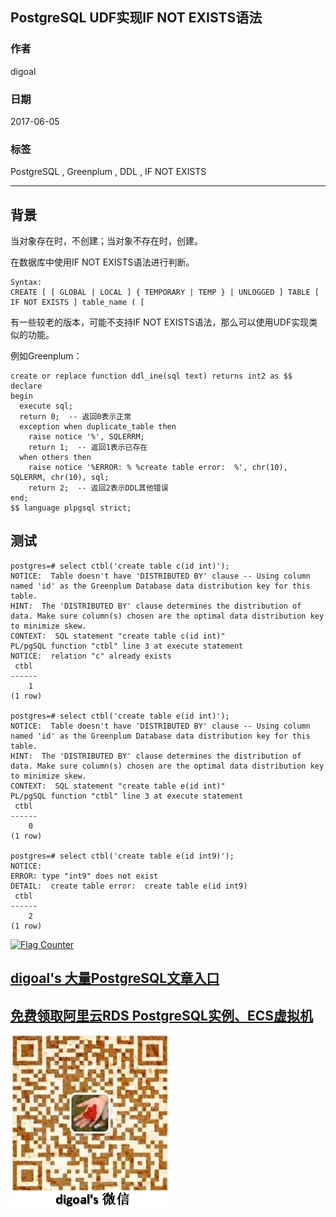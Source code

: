 ## PostgreSQL UDF实现IF NOT EXISTS语法  
                                                
### 作者            
digoal            
             
### 日期            
2017-06-05            
                   
### 标签            
PostgreSQL , Greenplum , DDL , IF NOT EXISTS    
            
----            
               
## 背景       
当对象存在时，不创建；当对象不存在时，创建。  
  
在数据库中使用IF NOT EXISTS语法进行判断。  
  
```  
Syntax:  
CREATE [ [ GLOBAL | LOCAL ] { TEMPORARY | TEMP } | UNLOGGED ] TABLE [ IF NOT EXISTS ] table_name ( [  
```  
  
有一些较老的版本，可能不支持IF NOT EXISTS语法，那么可以使用UDF实现类似的功能。  
  
例如Greenplum：  
  
```  
create or replace function ddl_ine(sql text) returns int2 as $$  
declare  
begin  
  execute sql;   
  return 0;  -- 返回0表示正常  
  exception when duplicate_table then    
    raise notice '%', SQLERRM;   
    return 1;  -- 返回1表示已存在  
  when others then   
    raise notice '%ERROR: % %create table error:  %', chr(10), SQLERRM, chr(10), sql;   
    return 2;  -- 返回2表示DDL其他错误  
end;  
$$ language plpgsql strict;  
```  
  
## 测试  
  
```  
postgres=# select ctbl('create table c(id int)');  
NOTICE:  Table doesn't have 'DISTRIBUTED BY' clause -- Using column named 'id' as the Greenplum Database data distribution key for this table.  
HINT:  The 'DISTRIBUTED BY' clause determines the distribution of data. Make sure column(s) chosen are the optimal data distribution key to minimize skew.  
CONTEXT:  SQL statement "create table c(id int)"  
PL/pgSQL function "ctbl" line 3 at execute statement  
NOTICE:  relation "c" already exists  
 ctbl   
------  
    1  
(1 row)  
  
postgres=# select ctbl('create table e(id int)');  
NOTICE:  Table doesn't have 'DISTRIBUTED BY' clause -- Using column named 'id' as the Greenplum Database data distribution key for this table.  
HINT:  The 'DISTRIBUTED BY' clause determines the distribution of data. Make sure column(s) chosen are the optimal data distribution key to minimize skew.  
CONTEXT:  SQL statement "create table e(id int)"  
PL/pgSQL function "ctbl" line 3 at execute statement  
 ctbl   
------  
    0  
(1 row)  
  
postgres=# select ctbl('create table e(id int9)');  
NOTICE:    
ERROR: type "int9" does not exist  
DETAIL:  create table error:  create table e(id int9)  
 ctbl   
------  
    2  
(1 row)  
```  
  
  
<a rel="nofollow" href="http://info.flagcounter.com/h9V1"  ><img src="http://s03.flagcounter.com/count/h9V1/bg_FFFFFF/txt_000000/border_CCCCCC/columns_2/maxflags_12/viewers_0/labels_0/pageviews_0/flags_0/"  alt="Flag Counter"  border="0"  ></a>  
  
  
  
  
  
  
## [digoal's 大量PostgreSQL文章入口](https://github.com/digoal/blog/blob/master/README.md "22709685feb7cab07d30f30387f0a9ae")
  
  
## [免费领取阿里云RDS PostgreSQL实例、ECS虚拟机](https://free.aliyun.com/ "57258f76c37864c6e6d23383d05714ea")
  
  
![digoal's weixin](../pic/digoal_weixin.jpg "f7ad92eeba24523fd47a6e1a0e691b59")
  
